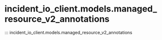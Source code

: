 # incident_io_client.models.managed_resource_v2_annotations

::: incident_io_client.models.managed_resource_v2_annotations
